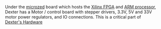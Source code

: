 Under the [microzed](MicroZed) board which hosts the [Xilinx FPGA](Gateware) and [ARM processor](Firmware), Dexter has a Motor / control board with stepper drivers, 3.3V, 5V and 33V motor power regulators, and IO connections. This is a critical part of [Dexter's Hardware](Hardware)

